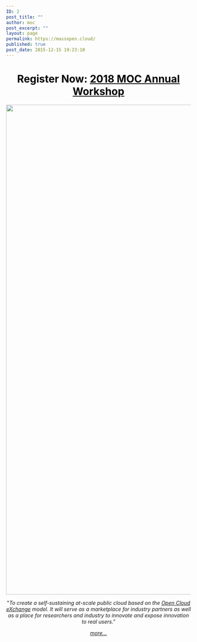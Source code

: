 ```yaml
---
ID: 2
post_title: ""
author: moc
post_excerpt: ""
layout: page
permalink: https://massopen.cloud/
published: true
post_date: 2015-12-15 19:23:10
---
```

<h1 style="text-align: center;"><strong><span style="color: #000000;">Register Now: </span></strong><strong><span style="color: #000000;"><a style="color: #000000;" href="https://massopen.cloud/2018-moc-annual-workshop/" target="_blank" rel="noopener">2018 MOC Annual Workshop</a></span></strong></h1>
<p style="text-align: center;"><em><a href="http://massopen.cloud/moc-vision-statement/" target="_blank" rel="noopener"><img class="alignnone size-full wp-image-1112" src="https://massopen.cloud/wp-content/uploads/2015/12/cropped-cloudScreen.png" alt="cropped-cloudScreen.png" width="1868" height="1332" /></a><a href="http://massopen.cloud/moc-vision-statement/" target="_blank" rel="noopener">
</a></em></p>
<p class="p2" style="text-align: center;">"<em>To create a self-sustaining at-scale public cloud based on the <a href="http://www.cs.bu.edu/fac/best/res/papers/ic14.pdf" target="_blank" rel="noopener">Open Cloud eXchange</a> model. It will serve as a marketplace for industry partners as well as a place for researchers and industry to innovate and expose innovation to real users</em><i>."</i></p>
<p style="text-align: center;"><em><a href="http://massopen.cloud/moc-vision-statement/" target="_blank" rel="noopener">more...</a></em></p>
